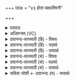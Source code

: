 +++
title = "४३ होता यक्षदश्विनौ"

+++
<details><summary>पदपाठः</summary>

हो॒ता। य॒क्ष॒त्। अ॒श्विनौ॑। छाग॑स्य। ह॒विषः॑। आत्ता॑म्। अ॒द्य। म॒ध्य॒तः। मेदः॑। उद्भृ॑त॒मित्युत्ऽभृ॑तम्। पु॒रा। द्वेषो॑भ्य॒ इति॒ द्वेषः॑ऽभ्यः। पु॒रा। पौरु॑षेय्याः। गृ॒भः। घस्ता॑म्। नू॒नम्। घा॒सेऽअ॑ज्राणा॒मिति॑ घा॒सेऽअ॑ज्राणाम्। यव॑सप्रथमाना॒मिति॒ यव॑सऽप्रथमानाम्। सु॒मत्क्ष॑राणा॒मिति॑ सु॒मत्ऽक्ष॑राणाम्। श॒त॒रु॒द्रिया॑णा॒मिति॑ शतऽरु॒द्रिया॑णाम्। अ॒ग्नि॒ष्वा॒त्ताना॑म्। अ॒ग्नि॒स्वा॒त्ताना॒मित्य॑ग्निऽस्वा॒त्ताना॑म्। पीवो॑पवसनाना॒मिति॒ पीवः॑ऽउपवसनानाम्। पा॒र्श्व॒तः श्रो॒णि॒तः। शि॒ता॒म॒तः। उ॒त्सा॒द॒त इत्यु॑त्ऽसाद॒तः। अङ्गा॑दङ्गा॒दित्यङ्गा॑त्ऽअङ्गात्। अव॑त्तानाम्। कर॑तः। एव। अ॒श्विना॑। जु॒षेता॑म्। ह॒विः। होतः॑। यज॑। ४३।
</details>

<details><summary>अधिमन्त्रम् (VC)</summary>

- होत्रादयो देवताः
- स्वस्त्यात्रेय ऋषिः
- आद्यस्य याजुषी पङ्क्तिः, कृतिः
- पञ्चमः, षड्जः
</details>

<details><summary>दयानन्द-सरस्वती (हि) - विषयः</summary>

फिर उसी विषय को अगले मन्त्र में कहा है ॥
</details>

<details><summary>दयानन्द-सरस्वती (हि) - पदार्थः</summary>

पदार्थान्वयभाषाः -  हे (होतः) देने हारे ! जैसे (होता) लेनेवाला (अश्विनौ) पाने और उपदेश करनेवालों को (यक्षत्) सङ्गत करे और वे (अद्य) आज (छागस्य) बकरा आदि पशुओं के (मध्यतः) बीच से (हविषः) लेने योग्य पदार्थ का (मेदः) चिकना भाग अर्थात् घी दूध आदि (उद्भृतम्) उद्धार किया हुआ (आत्ताम्) लेवें वा जैसे (द्वेषोभ्यः) दुष्टों से (पुरा) प्रथम (गृभः) ग्रहण करने योग्य (पौरुषेय्याः) पुरुषों के समूह में उत्तम स्त्री के (पुरा) पहिले (नूनम्) निश्चय करके (घस्ताम्) खावें वा जैसे (यवसप्रथमानाम्) जो जिन का पहिला अन्न (घासेअज्राणाम्) जो खाने में आगे पहुँचाने योग्य (सुमत्क्षराणाम्) जिन के उत्तम-उत्तम आनन्दों का कंपन आगमन (शतरुद्रियाणाम्) दुष्टों को रुलाने हारे सैकड़ों रुद्र जिन के देवता (पीवोपवसनानाम्) वा जिन के मोटे-मोटे कपड़ों के ओढ़ने-पहिरने (अग्निष्वात्तानाम्) वा जिन्होंने भलीभाँति अग्निविद्या का ग्रहण किया हो, इन सब प्राणियों के (पार्श्वतः) पार्श्वभाग (श्रोणितः) कटिप्रदेश (शितामतः) तीक्ष्ण जिस में कच्चा अन्न उस प्रदेश (उत्सादतः) उपाड़ते हुए अङ्ग और (अङ्गादङ्गात्) प्रत्येक अङ्ग से व्यवहार वा (अवत्तानाम्) नमे हुए उत्तम अंगों (एव) ही के व्यवहार को (अश्विना) अच्छे वैद्य (करतः) करें और (हविः) उक्त पदार्थों से खाने योग्य पदार्थ का (जुषेताम्) सेवन करें, जैसे-वैसे (यज) सब पदार्थों वा व्यवहारों की सङ्गति किया कर ॥४३ ॥
</details>

<details><summary>दयानन्द-सरस्वती (हि) - भावार्थः</summary>

भावार्थभाषाः -  जो छेरी आदि पशुओं की रक्षा कर उनके दूध अदि का अच्छा-अच्छा संस्कार और भोजन कर वैरभावयुक्त पुरुषों को निवारण कर और अच्छे वैद्यों का सङ्ग करके उत्तम खाना, पहिरना करते हैं, वे प्रत्येक अङ्ग से रोगों को दूर कर सुखी होते हैं ॥४३ ॥
</details>

<details><summary>दयानन्द-सरस्वती (सं) - विषयः</summary>

पुनस्तमेव विषयमाह ॥
</details>

<details><summary>दयानन्द-सरस्वती (सं) - पदार्थः</summary>

पदार्थान्वयभाषाः -  हे होतर्यथा होताश्विनौ यक्षत्तौ चाद्य छागस्य मध्यतो हविषो मेद उद्भृतमात्तां यथा वा पुरा द्वेषोभ्यो गृभः पौरुषेय्याः पुरा नूनं घस्तां यथा वा यवसप्रथमानां घासेअज्राणां सुमत्क्षराणां शतरुद्रियाणां पीवोपवसनानामग्निष्वात्तानां पार्श्वतः श्रोणितः शितामत उत्सादतोऽङ्गादङ्गादवत्तानामेवाश्विना करतो हविर्जुषेतां तथा त्वं यज ॥४३ ॥
</details>

<details><summary>दयानन्द-सरस्वती (सं) - भावार्थः</summary>

भावार्थभाषाः -  ये छागादीनां रक्षां विधाय तेषां दुग्धादिकं सुसंस्कृत्य भुक्त्वा द्वेषादियुक्तान् पुरुषान्निवार्य सुवैद्यानां सङ्गं कृत्वा शोभनं भोजनाऽऽच्छादनं कुर्वन्ति, ते प्रत्यङ्गाद् रोगान्निवार्य सुखिनो भवन्ति ॥४३ ॥
</details>

<details><summary>सविता जोशी ← दयानन्दः (म) - भावार्थः</summary>

भावार्थभाषाः -  जे शेळी वगैरे पशूंचे रक्षण करून त्यांचे दूध संस्कारित करून भोजन करतात व वैर करणाऱ्या पुरुषांपासून दूर राहतात आणि चांगल्या वैद्याच्या सल्ल्याने भोजन व वस्रे वापरतात, ते रोगांचे दूर करून सर्व दृष्टीने सुखी होतात.
</details>